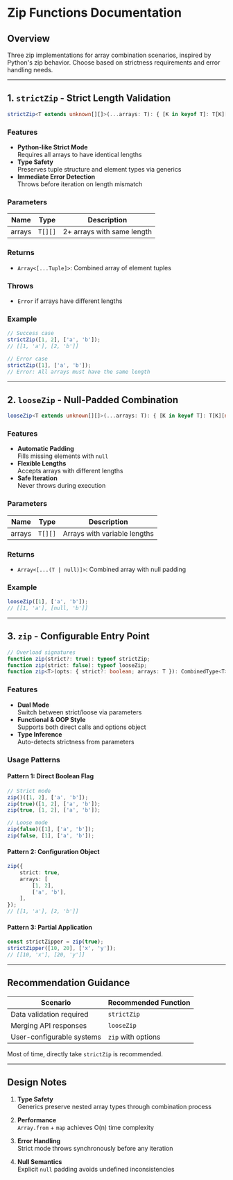 # Zip Functions Documentation

## Overview

Three zip implementations for array combination scenarios, inspired by Python's zip behavior. Choose based on strictness requirements and error handling needs.

---

## 1. `strictZip` - Strict Length Validation

```typescript
strictZip<T extends unknown[][]>(...arrays: T): { [K in keyof T]: T[K][number] }[]
```

### Features

-   **Python-like Strict Mode**  
    Requires all arrays to have identical lengths
-   **Type Safety**  
    Preserves tuple structure and element types via generics
-   **Immediate Error Detection**  
    Throws before iteration on length mismatch

### Parameters

| Name   | Type    | Description                |
| ------ | ------- | -------------------------- |
| arrays | `T[][]` | 2+ arrays with same length |

### Returns

-   `Array<[...Tuple]>`: Combined array of element tuples

### Throws

-   `Error` if arrays have different lengths

### Example

```typescript
// Success case
strictZip([1, 2], ['a', 'b']);
// [[1, 'a'], [2, 'b']]

// Error case
strictZip([1], ['a', 'b']);
// Error: All arrays must have the same length
```

---

## 2. `looseZip` - Null-Padded Combination

```typescript
looseZip<T extends unknown[][]>(...arrays: T): { [K in keyof T]: T[K][number] | null }[]
```

### Features

-   **Automatic Padding**  
    Fills missing elements with `null`
-   **Flexible Lengths**  
    Accepts arrays with different lengths
-   **Safe Iteration**  
    Never throws during execution

### Parameters

| Name   | Type    | Description                  |
| ------ | ------- | ---------------------------- |
| arrays | `T[][]` | Arrays with variable lengths |

### Returns

-   `Array<[...(T | null)]>`: Combined array with null padding

### Example

```typescript
looseZip([1], ['a', 'b']);
// [[1, 'a'], [null, 'b']]
```

---

## 3. `zip` - Configurable Entry Point

```typescript
// Overload signatures
function zip(strict?: true): typeof strictZip;
function zip(strict: false): typeof looseZip;
function zip<T>(opts: { strict?: boolean; arrays: T }): CombinedType<T>;
```

### Features

-   **Dual Mode**  
    Switch between strict/loose via parameters
-   **Functional & OOP Style**  
    Supports both direct calls and options object
-   **Type Inference**  
    Auto-detects strictness from parameters

### Usage Patterns

#### Pattern 1: Direct Boolean Flag

```typescript
// Strict mode
zip()([1, 2], ['a', 'b']);
zip(true)([1, 2], ['a', 'b']);
zip(true, [1, 2], ['a', 'b']);

// Loose mode
zip(false)([1], ['a', 'b']);
zip(false, [1], ['a', 'b']);
```

#### Pattern 2: Configuration Object

```typescript
zip({
    strict: true,
    arrays: [
        [1, 2],
        ['a', 'b'],
    ],
});
// [[1, 'a'], [2, 'b']]
```

#### Pattern 3: Partial Application

```typescript
const strictZipper = zip(true);
strictZipper([10, 20], ['x', 'y']);
// [[10, 'x'], [20, 'y']]
```

---

## Recommendation Guidance

| Scenario                  | Recommended Function |
| ------------------------- | -------------------- |
| Data validation required  | `strictZip`          |
| Merging API responses     | `looseZip`           |
| User-configurable systems | `zip` with options   |

Most of time, directly take `strictZip` is recommended.

---

## Design Notes

1. **Type Safety**  
   Generics preserve nested array types through combination process

2. **Performance**  
   `Array.from` + `map` achieves O(n) time complexity

3. **Error Handling**  
   Strict mode throws synchronously before any iteration

4. **Null Semantics**  
   Explicit `null` padding avoids undefined inconsistencies
